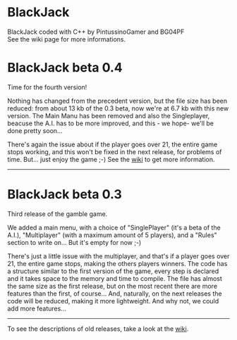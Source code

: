 # BlackJack
BlackJack coded with C++ by PintussinoGamer and BG04PF <br>
See the wiki page for more informations.
<br>

# BlackJack beta 0.4
Time for the fourth version!

Nothing has changed from the precedent version, but the file size has been reduced: from about 13 kb of the 0.3 beta, now we're at 6.7 kb with this new version.
The Main Manu has been removed and also the Singleplayer, beacuse the A.I. has to be more improved, and this - we hope- we'll be done pretty soon...

There's again the issue about if the player goes over 21, the entire game stops working, and this won't be fixed in the next release, for problems of time.
But... just enjoy the game ;-)
See the <a href="https://github.com/BGintussino/BlackJack/wiki/Description-of-beta-releases">wiki</a> to get more information.

---------------------------------------------------------------------------------------------------------------------
# BlackJack beta 0.3
Third release of the gamble game.

We added a main menu, with a choice of "SinglePlayer" (it's a beta of the A.I.), "Multiplayer" (with a maximum amount of 5 players), and a "Rules" section to write on... But it's empty for now ;-)

There's just a little issue with the multiplayer, and that's if a player goes over 21, the entire game stops, making the others players winners.
The code has a structure similar to the first version of the game, every step is declared and it takes space to the memory and time to compile.
The file has almost the same size as the first release, but on the most recent there are more features than the first, of course...
And, naturally, on the next releases the code will be reduced, making it more lightweight.
And why not, we could add more features...

-----------------------------------------------------------------------------------------------------------------------

To see the descriptions of old releases, take a look at the <a href="https://github.com/BGintussino/BlackJack/wiki/Archive-of-announces-of-old-releases">wiki</a>.
